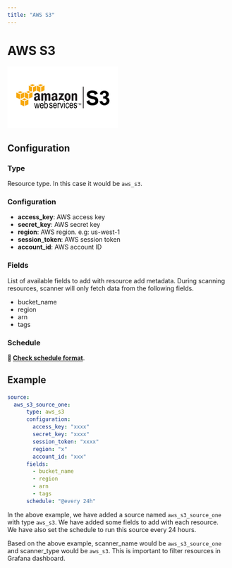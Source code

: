 ```yaml
---
title: "AWS S3"
---
```


# AWS S3

<img src="/img/aws_s3_icon.png" alt="AWS S3" width="250"/>

## Configuration

### Type

Resource type. In this case it would be `aws_s3`.

### Configuration

- **access_key**: AWS access key
- **secret_key**: AWS secret key
- **region**: AWS region. e.g: us-west-1
- **session_token**: AWS session token
- **account_id**: AWS account ID

### Fields

List of available fields to add with resource add metadata. During scanning resources, scanner will only fetch data 
from the following fields.

- bucket_name
- region
- arn
- tags

### Schedule

**🔗 [Check schedule format](/docs/configuration/scanner/overview#schedule-format)**.

## Example

```yaml
source:
  aws_s3_source_one:
      type: aws_s3
      configuration:
        access_key: "xxxx"
        secret_key: "xxxx"
        session_token: "xxxx"
        region: "x"
        account_id: "xxx"
      fields:
        - bucket_name
        - region
        - arn
        - tags
      schedule: "@every 24h"
```

In the above example, we have added a source named `aws_s3_source_one` with type `aws_s3`. We have added some fields to add with each resource. 
We have also set the schedule to run this source every 24 hours.

Based on the above example, scanner_name would be `aws_s3_source_one` and scanner_type would be `aws_s3`. This is 
important to filter resources in Grafana dashboard.